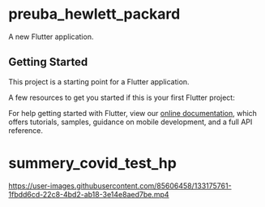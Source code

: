 # preuba_hewlett_packard

A new Flutter application.

## Getting Started

This project is a starting point for a Flutter application.

A few resources to get you started if this is your first Flutter project:

For help getting started with Flutter, view our
[online documentation](https://flutter.dev/docs), which offers tutorials,
samples, guidance on mobile development, and a full API reference.
# summery_covid_test_hp

https://user-images.githubusercontent.com/85606458/133175761-1fbdd6cd-22c8-4bd2-ab18-3e14e8aed7be.mp4




